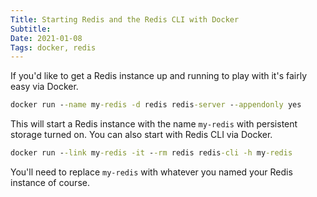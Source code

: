 ```yaml
---
Title: Starting Redis and the Redis CLI with Docker
Subtitle: 
Date: 2021-01-08
Tags: docker, redis
---
```


If you'd like to get a Redis instance up and running to play with it's fairly easy via Docker.

<!--more-->

```cmd
docker run --name my-redis -d redis redis-server --appendonly yes
```

This will start a Redis instance with the name `my-redis` with persistent storage turned on. You can also
start with Redis CLI via Docker.

```cmd
docker run --link my-redis -it --rm redis redis-cli -h my-redis 
```

You'll need to replace `my-redis` with whatever you named your Redis instance of course.